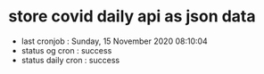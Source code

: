 # store covid daily api as json data

- last cronjob : Sunday, 15 November 2020 08:10:04
- status og cron : success
- status daily cron : success
      
      